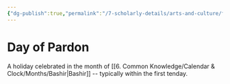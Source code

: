```yaml
---
{"dg-publish":true,"permalink":"/7-scholarly-details/arts-and-culture/festivals-and-ceremonies/day-of-pardon/","noteIcon":""}
---
```


# Day of Pardon

A holiday celebrated in the month of [[6. Common Knowledge/Calendar & Clock/Months/Bashir\|Bashir]] -- typically within the first tenday. 